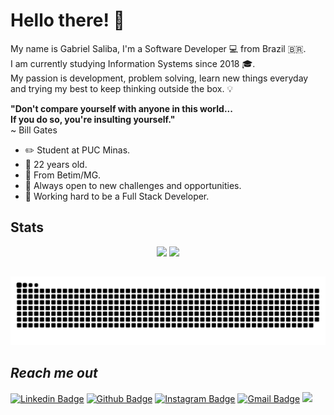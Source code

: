 # Hello there!  👋

My name is Gabriel Saliba, I'm a Software Developer 💻 from Brazil 🇧🇷. <br>
I am currently studying Information Systems since 2018 🎓.<br>
My passion is development, problem solving, learn new things everyday and trying my best to keep thinking outside the box. 💡<br>

**"Don't compare yourself with anyone in this world...**<br>
**If you do so, you're insulting yourself."**<br>
~ Bill Gates

- ✏️ Student at PUC Minas.
-  🎂 22 years old.
-  📍 From Betim/MG.
- 🧪 Always open to new challenges and opportunities.
- 🚀 Working hard to be a Full Stack Developer.

## Stats 
<p align='center'>
  <a><img src="https://github-readme-stats.vercel.app/api?username=gabrielsaliba&show_icons=true&count_private=true&theme=radical&custom_title=My Github Stats" width="350"></a>
  <a><img src="https://github-readme-stats.vercel.app/api/top-langs/?username=gabrielsaliba&layout=compact&theme=radical" width="293"></a>
</p>

## 
![Snake animation](https://github.com/gabrielsaliba/gabrielsaliba/blob/output/github-contribution-grid-snake.svg)

 
## *Reach me out*

 [![Linkedin Badge](https://img.shields.io/badge/-LinkedIn-blue?style=flat-square&logo=Linkedin&logoColor=white&link=https://www.linkedin.com/in/gabriel-saliba-a80a5514a/)](https://www.linkedin.com/in/gabriel-saliba-a80a5514a/) [![Github Badge](https://img.shields.io/badge/-Github-black?style=flat-square&logo=Github&logoColor=white&link=https://github.com/GabrielSaliba)](https://github.com/GabrielSaliba) [![Instagram Badge](https://img.shields.io/badge/-Instagram-purple?style=flat-square&logo=Instagram&logoColor=white&link=https://www.instagram.com/gabriels.exe/)](https://www.instagram.com/gabriels.exe/) [![Gmail Badge](https://img.shields.io/badge/-Gmail-c14438?style=flat-square&logo=Gmail&logoColor=white&link=mailto:gabriel.saliba.179@gmail.com)](mailto:gabriel.saliba.179@gmail.com) ![](https://komarev.com/ghpvc/?username=GabrielSaliba&color=brightgreen)
